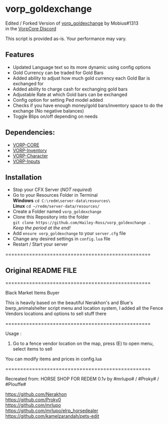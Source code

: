 # vorp_goldexchange
Edited / Forked Version of [vorp_goldexchange](https://discord.com/channels/704317931453939803/717693682995691521/948742125296685097) by Mobius#1313  
in the [VorpCore Discord](https://discord.vorpcore.com)

This script is provided as-is. Your performance may vary.

## Features
- Updated Language text so its more dynamic using config options
- Gold Currency can be traded for Gold Bars
- Added ability to adjust how much gold currency each Gold Bar is exchanged for
- Added ability to charge cash for exchanging gold bars
- Adjustable Rate at which Gold bars can be exchanged
- Config option for setting Ped model added
- Checks if you have enough money/gold bars/inventory space to do the exchange (No negative balances)
- Toggle Blips on/off depending on needs

## Dependencies:
- [VORP-CORE](https://github.com/VORPCORE/VORP-Core)
- [VORP-Inventory](https://github.com/VORPCORE/VORP-Inventory)
- [VORP-Character](https://github.com/VORPCORE/VORP-Character)
- [VORP-Inputs](https://github.com/VORPCORE/VORP-Inputs)

## Installation
- Stop your CFX Server (*NOT required*)
- Go to your Resources Folder in Terminal  
**Windows** `cd C:\redm\server-data\resources\`  
**Linux** `cd ~/redm/server-data/resources/`
- Create a Folder named `vorp_goldexchange`
- Clone this Repository into the folder  
`git clone https://github.com/Hailey-Ross/vorp_goldexchange .`  
*Keep the period at the end!*
- Add `ensure vorp_goldexchange` to your `server.cfg` file
- Change any desired settings in `config.lua` file
- Restart / Start your server
  
  
=================================================  
## Original README FILE
=================================================  

Black Market Items Buyer

This is heavily based on the beautiful Nerakhon's and Blue's bwrp_animalshelter script menu and location system, I added all the Fence Vendors locations and options to sell stuff there

=================================================

Usage : 

1. Go to a fence vendor location on the map, press (E) to open menu, select items to sell

You can modify items and prices in config.lua

=================================================

Recreated from:
HORSE SHOP FOR REDEM 0.1v by #mrlupo# / #Proky# / #Plouffe#  

https://github.com/Nerakhon<br>
https://github.com/Proky0<br>
https://github.com/mrlupo<br>
https://github.com/mrlupo/elrp_horsedealer<br>
https://github.com/kamelzarandah/pets-edit<br>
